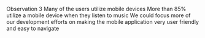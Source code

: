 Observation 3
Many of the users utilize mobile devices
More than 85% utilize a mobile device when they listen to music
We could focus more of our development efforts on making the mobile application very user friendly and easy to navigate
